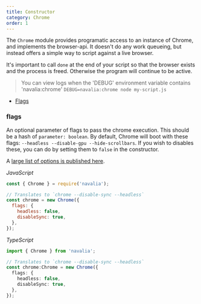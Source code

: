 ```yaml
---
title: Constructor
category: Chrome
order: 1
---
```


The `Chrome` module provides programatic access to an instance of Chrome, and implements the browser-api. It doesn't do any work queueing, but instead offers a simple way to script against a live browser.

It's important to call `done` at the end of your script so that the browser exists and the process is freed. Otherwise the program will continue to be active.

> You can view logs when the 'DEBUG' environment variable contains 'navalia:chrome' `DEBUG=navalia:chrome node my-script.js`

- [Flags](#flags)

### flags

An optional parameter of flags to pass the chrome execution. This should be a hash of `parameter: boolean`. By default, Chrome will boot with these flags: `--headless --disable-gpu --hide-scrollbars`. If you wish to disables these, you can do by setting them to `false` in the constructor.

A [large list of options is published here](https://peter.sh/experiments/chromium-command-line-switches/).

*JavaScript*
```js
const { Chrome } = require('navalia');

// Translates to `chrome --disable-sync --headless`
const chrome = new Chrome({
  flags: {
    headless: false,
    disableSync: true,
  },
});
```

*TypeScript*
```ts
import { Chrome } from 'navalia';

// Translates to `chrome --disable-sync --headless`
const chrome:Chrome = new Chrome({
  flags: {
    headless: false,
    disableSync: true,
  },
});
```
